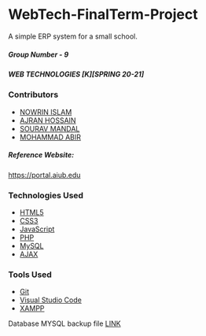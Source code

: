 # WebTech-FinalTerm-Project
  A simple ERP system for a small school.
 ##### Group Number - 9
 ##### WEB TECHNOLOGIES [K][SPRING 20-21]

### Contributors  
 * [NOWRIN ISLAM](https://github.com/nowrinnova)
 * [AJRAN HOSSAIN](https://github.com/b14ck0ps)
 * [SOURAV MANDAL](https://github.com/souravm0200)
 * [MOHAMMAD ABIR](https://github.com/mohammadabir)
##### Reference Website:
 https://portal.aiub.edu

### Technologies Used
* [HTML5](https://www.w3schools.com/html/html5_intro.asp)
* [CSS3](https://www.w3schools.com/css/css3_intro.asp)
* [JavaScript](https://www.w3schools.com/js/js_intro.asp)
* [PHP](https://www.php.net/)
* [MySQL](https://www.mysql.com/)   
* [AJAX](https://www.w3schools.com/js/js_ajax_intro.asp)

### Tools Used
* [Git](https://git-scm.com/)
* [Visual Studio Code](https://code.visualstudio.com/)
* [XAMPP](https://www.apachefriends.org/index.html)

Database MYSQL backup file [LINK](https://gist.github.com/b14ck0ps/28915ab8955a5ca60e7a6c50a886065d)